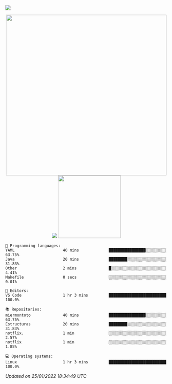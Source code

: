 ![](https://hit.yhype.me/github/profile?user_id=20926603)

<p align="center">
  <img src="https://raw.githubusercontent.com/miermontoto/miermontoto/main/daft.gif" width="500px" />
  <img src="https://github-readme-stats.vercel.app/api?username=miermontoto&count_private=true&include_all_commits=true&hide_border=true&theme=nord" />
  <img src="https://github-readme-stats.vercel.app/api/top-langs/?username=miermontoto&layout=compact&card_width=250&exclude_repo=TEC&langs_count=8&hide_border=true&theme=nord" height="195rem" />
</p>

<!--START_SECTION:waka-->
```text
💬 Programming languages: 
YAML                     40 mins             ████████████████░░░░░░░░░   63.75% 
Java                     20 mins             ████████░░░░░░░░░░░░░░░░░   31.83% 
Other                    2 mins              █░░░░░░░░░░░░░░░░░░░░░░░░   4.41% 
Makefile                 0 secs              ░░░░░░░░░░░░░░░░░░░░░░░░░   0.01%

📝 Editors: 
VS Code                  1 hr 3 mins         █████████████████████████   100.0%

📚 Repositories: 
miermontoto              40 mins             ████████████████░░░░░░░░░   63.75% 
Estructuras              20 mins             ████████░░░░░░░░░░░░░░░░░   31.83% 
notflix.                 1 min               ░░░░░░░░░░░░░░░░░░░░░░░░░   2.57% 
notflix                  1 min               ░░░░░░░░░░░░░░░░░░░░░░░░░   1.85%

💻 Operating systems: 
Linux                    1 hr 3 mins         █████████████████████████   100.0%

```


 *Updated on 25/01/2022 18:34:49 UTC*
<!--END_SECTION:waka-->
